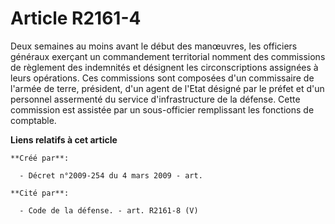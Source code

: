# Article R2161-4

Deux semaines au moins avant le début des manœuvres, les officiers généraux exerçant un commandement territorial nomment des
commissions de règlement des indemnités et désignent les circonscriptions assignées à leurs opérations. Ces commissions sont
composées d'un commissaire de l'armée de terre, président, d'un agent de l'Etat désigné par le préfet et d'un personnel
assermenté du service d'infrastructure de la défense. Cette commission est assistée par un sous-officier remplissant les
fonctions de comptable.

**Liens relatifs à cet article**

	**Créé par**:

	  - Décret n°2009-254 du 4 mars 2009 - art.

	**Cité par**:

	  - Code de la défense. - art. R2161-8 (V)
